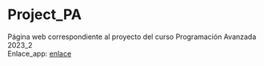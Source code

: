 # Project_PA
Página web correspondiente al proyecto del curso Programación Avanzada 2023_2  
Enlace_app: [enlace](https://paproject-hzf2mfcl7pxrmexgmjrb7w.streamlit.app/)
